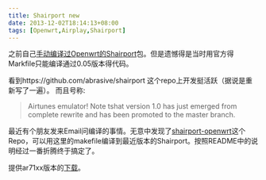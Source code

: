 ```yaml
---
title: Shairport new
date: 2013-12-02T18:14:13+08:00
tags: [Openwrt,Airplay,Shairport]
---
```


之前自己[手动编译过Openwrt的Shairport][shairport blog]包。但是遗憾得是当时用官方得Markfile只能编译通过0.05版本得代码。

看到https://github.com/abrasive/shairport 这个repo上开发挺活跃（据说是重新写了一遍）。
而且号称:

> Airtunes emulator! Note tshat version 1.0 has just emerged from complete rewrite and has been promoted to the master branch.

最近有个朋友发来Email问编译的事情。无意中发现了[shairport-openwrt][2]这个Repo，可以用这里的makefile编译到最近版本的Shairport。按照README中的说明经过一番折腾终于搞定了。

提供ar71xx版本的[下载][3]。


[shairport blog]: https://blog.yuzhuohui.info/2013/09/02/shairport-for-openwrt-ar71xx/
[2]: https://github.com/sm3rt/OpenWRT-ShairPort
[3]: https://d.pr/f/13n6
